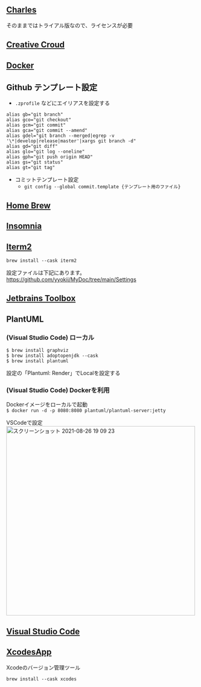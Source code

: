 ## [Charles](https://www.charlesproxy.com/latest-release/download.do)

そのままではトライアル版なので、ライセンスが必要

## [Creative Croud](https://helpx.adobe.com/jp/download-install/kb/creative-cloud-desktop-app-download.html)

## [Docker](https://docs.docker.com/docker-for-mac/apple-m1/)

## Github テンプレート設定

* `.zprofile` などにエイリアスを設定する

```
alias gb="git branch"
alias gco="git checkout" 
alias gcm="git commit"
alias gca="git commit --amend"
alias gdel="git branch --merged|egrep -v '\*|develop|release|master'|xargs git branch -d"
alias gd="git diff"
alias glo="git log --oneline"
alias gph="git push origin HEAD"
alias gs="git status"
alias gt="git tag"
```

* コミットテンプレート設定
  * `git config --global commit.template {テンプレート用のファイル}`

## [Home Brew](https://brew.sh/index_ja)

## [Insomnia](https://insomnia.rest/download/)

## [Iterm2](https://iterm2.com/)

`brew install --cask iterm2`

設定ファイルは下記にあります。  
https://github.com/yyokii/MyDoc/tree/main/Settings

## [Jetbrains Toolbox](https://www.jetbrains.com/ja-jp/toolbox-app/download/#section=mac)

## PlantUML

### (Visual Studio Code) ローカル

```
$ brew install graphviz
$ brew install adoptopenjdk --cask
$ brew install plantuml
```

設定の「Plantuml: Render」でLocalを設定する

### (Visual Studio Code) Dockerを利用

Dockerイメージをローカルで起動  
`$ docker run -d -p 8080:8080 plantuml/plantuml-server:jetty`

VSCodeで設定  
<img width="500" alt="スクリーンショット 2021-08-26 19 09 23" src="https://user-images.githubusercontent.com/20992687/130945660-6442e1b7-8fd6-44c5-8011-73e1cde6cb31.png">

## [Visual Studio Code](https://code.visualstudio.com/Download)

## [XcodesApp](https://github.com/RobotsAndPencils/XcodesApp)

Xcodeのバージョン管理ツール

```
brew install --cask xcodes
```
